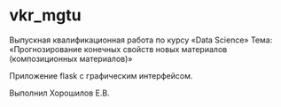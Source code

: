 # vkr_mgtu
Выпускная квалификационная работа по курсу «Data Science»
Тема: «Прогнозирование конечных свойств новых материалов (композиционных материалов)»

Приложение flask с графическим интерфейсом.

Выполнил Хорошилов Е.В.
